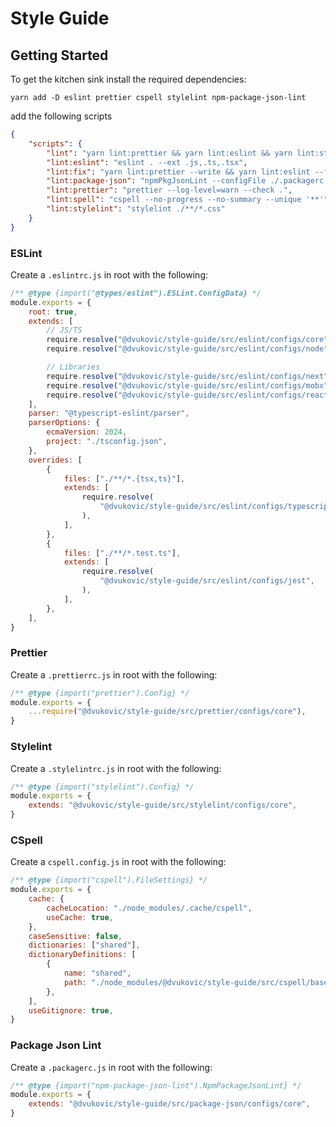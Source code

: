 # Style Guide

## Getting Started

To get the kitchen sink install the required dependencies:

```
yarn add -D eslint prettier cspell stylelint npm-package-json-lint
```

add the following scripts

```json
{
    "scripts": {
        "lint": "yarn lint:prettier && yarn lint:eslint && yarn lint:stylelint && yarn lint:spell && yarn lint:package-json",
        "lint:eslint": "eslint . --ext .js,.ts,.tsx",
        "lint:fix": "yarn lint:prettier --write && yarn lint:eslint --fix && yarn lint:stylelint --fix && yarn lint:spell && yarn lint:package-json",
        "lint:package-json": "npmPkgJsonLint --configFile ./.packagerc.js .",
        "lint:prettier": "prettier --log-level=warn --check .",
        "lint:spell": "cspell --no-progress --no-summary --unique '**'",
        "lint:stylelint": "stylelint ./**/*.css"
    }
}
```

### ESLint

Create a `.eslintrc.js` in root with the following:

```javascript
/** @type {import("@types/eslint").ESLint.ConfigData} */
module.exports = {
    root: true,
    extends: [
        // JS/TS
        require.resolve("@dvukovic/style-guide/src/eslint/configs/core"),
        require.resolve("@dvukovic/style-guide/src/eslint/configs/node"),

        // Libraries
        require.resolve("@dvukovic/style-guide/src/eslint/configs/next"),
        require.resolve("@dvukovic/style-guide/src/eslint/configs/mobx"),
        require.resolve("@dvukovic/style-guide/src/eslint/configs/react"),
    ],
    parser: "@typescript-eslint/parser",
    parserOptions: {
        ecmaVersion: 2024,
        project: "./tsconfig.json",
    },
    overrides: [
        {
            files: ["./**/*.{tsx,ts}"],
            extends: [
                require.resolve(
                    "@dvukovic/style-guide/src/eslint/configs/typescript",
                ),
            ],
        },
        {
            files: ["./**/*.test.ts"],
            extends: [
                require.resolve(
                    "@dvukovic/style-guide/src/eslint/configs/jest",
                ),
            ],
        },
    ],
}
```

### Prettier

Create a `.prettierrc.js` in root with the following:

```javascript
/** @type {import("prettier").Config} */
module.exports = {
    ...require("@dvukovic/style-guide/src/prettier/configs/core"),
}
```

### Stylelint

Create a `.stylelintrc.js` in root with the following:

```javascript
/** @type {import("stylelint").Config} */
module.exports = {
    extends: "@dvukovic/style-guide/src/stylelint/configs/core",
}
```

### CSpell

Create a `cspell.config.js` in root with the following:

```javascript
/** @type {import("cspell").FileSettings} */
module.exports = {
    cache: {
        cacheLocation: "./node_modules/.cache/cspell",
        useCache: true,
    },
    caseSensitive: false,
    dictionaries: ["shared"],
    dictionaryDefinitions: [
        {
            name: "shared",
            path: "./node_modules/@dvukovic/style-guide/src/cspell/base.txt",
        },
    ],
    useGitignore: true,
}
```

### Package Json Lint

Create a `.packagerc.js` in root with the following:

```javascript
/** @type {import("npm-package-json-lint").NpmPackageJsonLint} */
module.exports = {
    extends: "@dvukovic/style-guide/src/package-json/configs/core",
}
```
